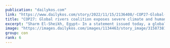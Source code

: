 ```yaml
---
publication: "dailykos.com"
link: "https://www.dailykos.com/story/2022/11/15/2136408/-COP27-Global-rivers-coalition-exposes-severe-climate-and-human-rights-risk-of-new-hydropower-dams"
title: "COP27: Global rivers coalition exposes severe climate and human rights risk of new hydropower dams"
excerpt: "Sharm El-Sheikh, Egypt— In a statement issued today, a global river and human rights coalition at the United Nations (UN) Climate Change Conference (COP27) called both on governments to avoid includin"
image: "https://images.dailykos.com/images/1134463/story_image/315873816_2193982677456483_333212564692450797_n.jpg?1668557806"
group: con
rank: 6
---
```

